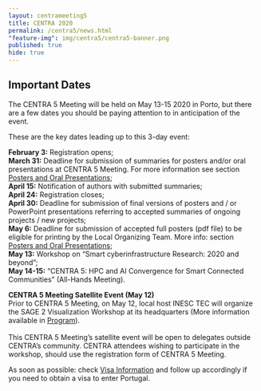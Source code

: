 ```yaml
---
layout: centrameeting5
title: CENTRA 2020
permalink: /centra5/news.html
"feature-img": img/centra5/centra5-banner.png
published: true
hide: true
---
```


## Important Dates

The CENTRA 5 Meeting will be held on May 13-15 2020 in Porto, but there are a few dates you should be paying attention to in anticipation of the event.   

These are the key dates leading up to this 3-day event:  
  
  **February 3:** Registration opens;   
  **March 31:** Deadline for submission of summaries for posters and/or oral presentations at CENTRA 5 Meeting. For more information see section [Posters and Oral Presentations](posters.html);  
  **April 15:**  Notification of authors with submitted summaries;  
  **April 24:** Registration closes;  
  **April 30:** Deadline for submission of final versions of posters and / or PowerPoint presentations referring to accepted summaries of ongoing projects / new projects;  
  **May 6:** Deadline for submission of accepted full posters (pdf file) to be eligible for printing by the Local Organizing Team. More info: section [Posters and Oral Presentations](posters.html);  
  **May 13:** Workshop on “Smart cyberinfrastructure Research: 2020 and beyond”;   
  **May 14-15:** “CENTRA 5: HPC and AI Convergence for Smart Connected Communities” (All-Hands Meeting).  

**CENTRA 5 Meeting Satellite Event (May 12)**  
Prior to CENTRA 5 Meeting, on May 12, local host INESC TEC will organize the SAGE 2 Visualization Workshop at its headquarters (More information available in [Program](program.html)).<BR /><BR />This CENTRA 5 Meeting’s satellite event will be open to delegates outside CENTRA’s community. CENTRA attendees wishing to participate in the workshop, should use the registration form of CENTRA 5 Meeting.  

As soon as possible: check [Visa Information](visainfo.html) and follow up accordingly if you need to obtain a visa to enter Portugal.  
